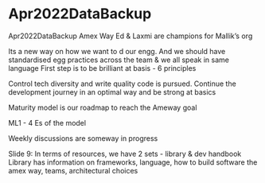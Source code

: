 # Apr2022DataBackup
Apr2022DataBackup
Amex Way
Ed & Laxmi are champions for Mallik’s org

Its a new way on how we want to d our engg. And we should have standardised egg practices across the team & we all speak in same language
First step is to be brilliant at basis - 6 principles

Control tech diversity and write quality code is pursued. Continue the development journey in an optimal way and be strong at basics


Maturity model is our roadmap to reach the Ameway goal

ML1 - 4 Es of the model

Weekly discussions are someway in progress

Slide 9: In terms of resources, we have 2 sets - library & dev handbook
Library has information on frameworks, language, how to build software the amex way, teams, architectural choices
 
